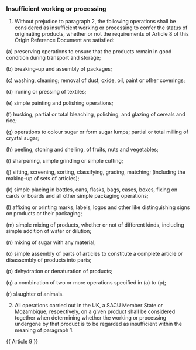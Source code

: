 ### Insufficient working or processing

1. Without prejudice to paragraph 2, the following operations shall be considered as insufficient working or processing to confer the status of originating products, whether or not the requirements of Article 8 of this Origin Reference Document are satisfied:

(a) preserving operations to ensure that the products remain in good condition during transport and storage;

(b) breaking–up and assembly of packages;

(c) washing, cleaning; removal of dust, oxide, oil, paint or other coverings;

(d) ironing or pressing of textiles;

(e) simple painting and polishing operations;

(f) husking, partial or total bleaching, polishing, and glazing of cereals and rice;

(g) operations to colour sugar or form sugar lumps; partial or total milling of crystal sugar;

(h) peeling, stoning and shelling, of fruits, nuts and vegetables;

(i) sharpening, simple grinding or simple cutting;

(j) sifting, screening, sorting, classifying, grading, matching; (including the making–up of sets of articles);

(k) simple placing in bottles, cans, flasks, bags, cases, boxes, fixing on cards or boards and all other simple packaging operations;

(l) affixing or printing marks, labels, logos and other like distinguishing signs on products or their packaging;

(m) simple mixing of products, whether or not of different kinds, including simple addition of water or dilution;

(n) mixing of sugar with any material;

(o) simple assembly of parts of articles to constitute a complete article or disassembly of products into parts;

(p) dehydration or denaturation of products;

(q) a combination of two or more operations specified in (a) to (p);

(r) slaughter of animals.

2. All operations carried out in the UK, a SACU Member State or Mozambique, respectively, on a given product shall be considered together when determining whether the working or processing undergone by that product is to be regarded as insufficient within the meaning of paragraph 1.

{{ Article 9 }}
